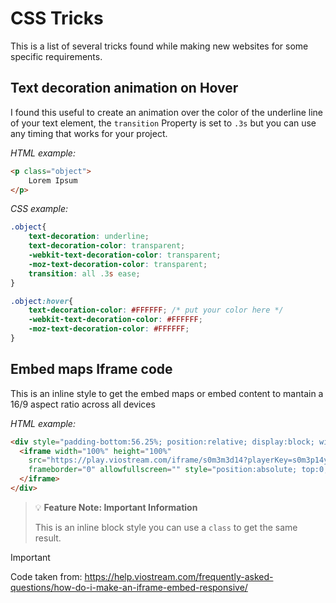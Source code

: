 # CSS Tricks 

This is a list of several tricks found while making new websites for some specific requirements.

## Text decoration animation on Hover

I found this useful to create an animation over the color of the underline line of your text element, the `transition` Property is set to `.3s` but you can use any timing that works for your project. 

*HTML example:*

```html
<p class="object">
    Lorem Ipsum
</p>
```
*CSS example:*

```css
.object{
    text-decoration: underline;
    text-decoration-color: transparent;
    -webkit-text-decoration-color: transparent;
    -moz-text-decoration-color: transparent;
    transition: all .3s ease;
}

.object:hover{
    text-decoration-color: #FFFFFF; /* put your color here */
    -webkit-text-decoration-color: #FFFFFF;
    -moz-text-decoration-color: #FFFFFF;
}
```

## Embed maps Iframe code

This is an inline style to get the embed maps or embed content to mantain a 16/9 aspect ratio across all devices 

*HTML example:*

```html
<div style="padding-bottom:56.25%; position:relative; display:block; width: 100%">
  <iframe width="100%" height="100%"
    src="https://play.viostream.com/iframe/s0m3m3d14?playerKey=s0m3p14y3r"
    frameborder="0" allowfullscreen="" style="position:absolute; top:0; left: 0">
  </iframe>
</div>
```

> 💡 **Feature Note: Important Information**
>
> This is an inline block style you can use a `class` to get the same result.

> [!IMPORTANT]
> Code taken from: https://help.viostream.com/frequently-asked-questions/how-do-i-make-an-iframe-embed-responsive/

